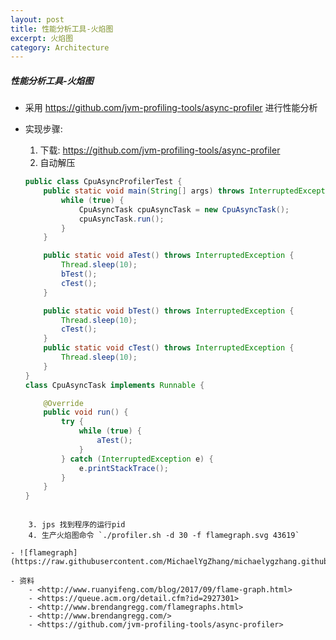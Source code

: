 ```yaml
---
layout: post
title: 性能分析工具-火焰图
excerpt: 火焰图
category: Architecture
---
```


##### 性能分析工具-火焰图

- 采用 <https://github.com/jvm-profiling-tools/async-profiler> 进行性能分析

- 实现步骤:
    1. 下载: <https://github.com/jvm-profiling-tools/async-profiler>
    2. 自动解压

    ```java
    public class CpuAsyncProfilerTest {
        public static void main(String[] args) throws InterruptedException {
            while (true) {
                CpuAsyncTask cpuAsyncTask = new CpuAsyncTask();
                cpuAsyncTask.run();
            }
        }

        public static void aTest() throws InterruptedException {
            Thread.sleep(10);
            bTest();
            cTest();
        }

        public static void bTest() throws InterruptedException {
            Thread.sleep(10);
            cTest();
        }
        public static void cTest() throws InterruptedException {
            Thread.sleep(10);
        }
    }
    class CpuAsyncTask implements Runnable {

        @Override
        public void run() {
            try {
                while (true) {
                    aTest();
                }
            } catch (InterruptedException e) {
                e.printStackTrace();
            }
        }
    }
```
    
    3. jps 找到程序的运行pid
    4. 生产火焰图命令 `./profiler.sh -d 30 -f flamegraph.svg 43619`

- ![flamegraph](https://raw.githubusercontent.com/MichaelYgZhang/michaelygzhang.github.io/master/images/flamegraph.svg)

- 资料
    - <http://www.ruanyifeng.com/blog/2017/09/flame-graph.html>
    - <https://queue.acm.org/detail.cfm?id=2927301>
    - <http://www.brendangregg.com/flamegraphs.html>
    - <http://www.brendangregg.com/>
    - <https://github.com/jvm-profiling-tools/async-profiler>
